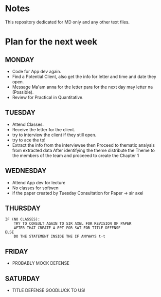 # Notes
This repository dedicated for MD only and any other text files.

# Plan for the next week

## MONDAY
- Code for App dev again.
- Find a Potential Client, also get the info for letter and time and date they open.
- Message Ma'am anna for the letter para for the next day may letter na (Possible).
- Review for Practical in Quantitative.
## TUESDAY
- Attend Classes.
- Receive the letter for the client.
- try to interview the client if they still open.
- try to ace the tp!
- Extract the info from the interviewee
  then Proceed to thematic analysis from extracted data
  After identifying the theme distribute the Theme to the members of the team 
  and proceeed to create the Chapter 1
## WEDNESDAY
- Attend App dev for lecture
- No classes for softwen
- if the paper created by Tuesday Consultation for Paper -> sir axel
## THURSDAY
    IF (NO CLASSES):
        TRY TO CONSULT AGAIN TO SIR AXEL FOR REVISION OF PAPER
        AFTER THAT CREATE A PPT FOR SAT FOR TITLE DEFENSE
    ELSE
        DO THE STATEMENT INSIDE THE IF ANYWAYS t-t
## FRIDAY
- PROBABLY MOCK DEFENSE
## SATURDAY
- TITLE DEFENSE GOODLUCK TO US!
